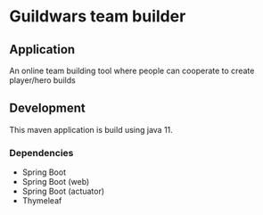 # Guildwars team builder

## Application
An online team building tool where people can cooperate to create player/hero builds

## Development
This maven application is build using java 11.

### Dependencies
* Spring Boot
* Spring Boot (web)
* Spring Boot (actuator)
* Thymeleaf
